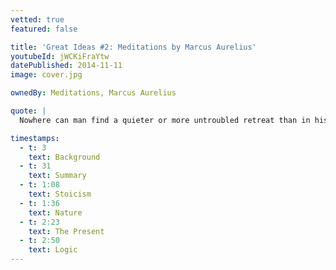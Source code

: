 ```yaml
---
vetted: true
featured: false

title: 'Great Ideas #2: Meditations by Marcus Aurelius'
youtubeId: jWCKiFraYtw
datePublished: 2014-11-11
image: cover.jpg

ownedBy: Meditations, Marcus Aurelius

quote: |
  Nowhere can man find a quieter or more untroubled retreat than in his own soul

timestamps:
  - t: 3
    text: Background
  - t: 31
    text: Summary
  - t: 1:08
    text: Stoicism
  - t: 1:36
    text: Nature
  - t: 2:23
    text: The Present
  - t: 2:50
    text: Logic
---
```

